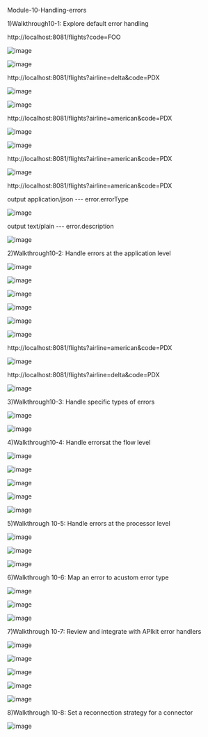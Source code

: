 Module-10-Handling-errors

1)Walkthrough10-1: Explore default error handling

http://localhost:8081/flights?code=FOO

![image](https://user-images.githubusercontent.com/70746268/121345219-35a59280-c942-11eb-868e-147609296290.png)

![image](https://user-images.githubusercontent.com/70746268/121345334-5b329c00-c942-11eb-897b-7f61332904a0.png)

http://localhost:8081/flights?airline=delta&code=PDX

![image](https://user-images.githubusercontent.com/70746268/121345765-e3b13c80-c942-11eb-8e53-7636d6c96ac0.png)

![image](https://user-images.githubusercontent.com/70746268/121345877-07748280-c943-11eb-83ae-5fccebde8bc9.png)

http://localhost:8081/flights?airline=american&code=PDX

![image](https://user-images.githubusercontent.com/70746268/121346859-3d663680-c944-11eb-8587-8172842cb40e.png)

![image](https://user-images.githubusercontent.com/70746268/121346923-4bb45280-c944-11eb-9bae-79c32ad65def.png)

http://localhost:8081/flights?airline=american&code=PDX

![image](https://user-images.githubusercontent.com/70746268/121348719-4f48d900-c946-11eb-82d7-13e78a55fb49.png)

http://localhost:8081/flights?airline=american&code=PDX

output application/json --- error.errorType

![image](https://user-images.githubusercontent.com/70746268/121351339-4a395900-c949-11eb-8e37-52841278ef51.png)

output text/plain --- error.description

![image](https://user-images.githubusercontent.com/70746268/121352537-99cc5480-c94a-11eb-95aa-2cf3b6711db8.png)

2)Walkthrough10-2: Handle errors at the application level

![image](https://user-images.githubusercontent.com/70746268/121362477-ba4cdc80-c953-11eb-9717-a26f5c02db6a.png)

![image](https://user-images.githubusercontent.com/70746268/121362606-d6e91480-c953-11eb-8641-e01852faf1cf.png)

![image](https://user-images.githubusercontent.com/70746268/121362700-ebc5a800-c953-11eb-843e-639e91e8e557.png)

![image](https://user-images.githubusercontent.com/70746268/121363961-00567000-c955-11eb-8d1a-389d0c1c6d6b.png)

![image](https://user-images.githubusercontent.com/70746268/121364010-08161480-c955-11eb-8a20-9d9a536d4da7.png)

![image](https://user-images.githubusercontent.com/70746268/121364093-18c68a80-c955-11eb-8e84-2f429b70e450.png)

http://localhost:8081/flights?airline=american&code=PDX

![image](https://user-images.githubusercontent.com/70746268/121364542-807cd580-c955-11eb-968f-02941593bb5f.png)

http://localhost:8081/flights?airline=delta&code=PDX

![image](https://user-images.githubusercontent.com/70746268/121364723-aa35fc80-c955-11eb-97e5-9269bf975ebb.png)

3)Walkthrough10-3: Handle specific types of errors

![image](https://user-images.githubusercontent.com/70746268/121376291-04878b00-c95f-11eb-9a9d-535a6f3bff84.png)

![image](https://user-images.githubusercontent.com/70746268/121376331-0f422000-c95f-11eb-85df-76fa208a1188.png)

4)Walkthrough10-4: Handle errorsat the flow level

![image](https://user-images.githubusercontent.com/70746268/121492043-25e68680-c9f4-11eb-84f6-3cd61d736a84.png)

![image](https://user-images.githubusercontent.com/70746268/121492065-2c74fe00-c9f4-11eb-805b-39a9f431653d.png)

![image](https://user-images.githubusercontent.com/70746268/121492310-65ad6e00-c9f4-11eb-90fd-3e08ab1299e6.png)

![image](https://user-images.githubusercontent.com/70746268/121492358-71009980-c9f4-11eb-86fd-02e67d46664b.png)

![image](https://user-images.githubusercontent.com/70746268/121495278-1fa5d980-c9f7-11eb-8a34-95d3ea0b4956.png)

5)Walkthrough 10-5: Handle errors at the processor level

![image](https://user-images.githubusercontent.com/70746268/121496699-56c8ba80-c9f8-11eb-9a89-9eeacc837446.png)

![image](https://user-images.githubusercontent.com/70746268/121496751-61834f80-c9f8-11eb-80ad-e66724a429ab.png)

![image](https://user-images.githubusercontent.com/70746268/121496824-7364f280-c9f8-11eb-9ffb-6f08a733e1d0.png)

6)Walkthrough 10-6: Map an error to acustom error type

![image](https://user-images.githubusercontent.com/70746268/121498077-b2e00e80-c9f9-11eb-9f3b-cf659a8d118f.png)

![image](https://user-images.githubusercontent.com/70746268/121499449-069f2780-c9fb-11eb-80a4-161edb0a79ae.png)

![image](https://user-images.githubusercontent.com/70746268/121499507-16b70700-c9fb-11eb-9906-a51a477b1d8a.png)

7)Walkthrough 10-7: Review and integrate with APIkit error handlers

![image](https://user-images.githubusercontent.com/70746268/121502073-72828f80-c9fd-11eb-9a25-5271019c3e6a.png)

![image](https://user-images.githubusercontent.com/70746268/121502252-9d6ce380-c9fd-11eb-8436-833491c02902.png)

![image](https://user-images.githubusercontent.com/70746268/121502296-a78ee200-c9fd-11eb-832a-66db901a4b69.png)

![image](https://user-images.githubusercontent.com/70746268/121504939-03f30100-ca00-11eb-9016-1bd217cf29bd.png)

![image](https://user-images.githubusercontent.com/70746268/121505080-2127cf80-ca00-11eb-8429-f2fa2cfcf802.png)

8)Walkthrough 10-8: Set a reconnection strategy for a connector

![image](https://user-images.githubusercontent.com/70746268/121506224-28031200-ca01-11eb-87a4-c3300559ae6f.png)







